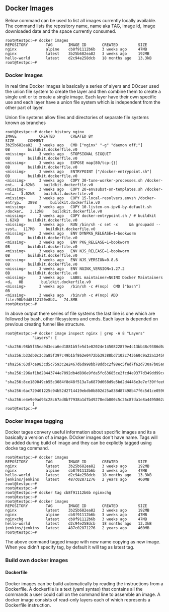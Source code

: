 ## Docker Images

Below command can be used to list all images currently locally available. The command lists the repository name, name aka TAG, image id, image downloaded  date and the space currently consumed.
```
root@testpc:~# docker images
REPOSITORY        TAG       IMAGE ID       CREATED         SIZE
nginx             alpine    cb8f91112b6b   3 weeks ago     47MB
nginx             latest    3b25b682ea82   3 weeks ago     192MB
hello-world       latest    d2c94e258dcb   18 months ago   13.3kB
root@testpc:~#
```

### Docker Images
In real time Docker images is basically a series of alyers and DOcuer used the union file system to create the layer and then combine them to create a single unit or to create a single image. Each layer have their own specific use and each layer have a union file system which is independent from the other part of layer.

Union file systems allow files and directories of separate file systems known as branches
```
root@testpc:~# docker history nginx
IMAGE          CREATED       CREATED BY                                      SIZE      COMMENT
3b25b682ea82   3 weeks ago   CMD ["nginx" "-g" "daemon off;"]                0B        buildkit.dockerfile.v0
<missing>      3 weeks ago   STOPSIGNAL SIGQUIT                              0B        buildkit.dockerfile.v0
<missing>      3 weeks ago   EXPOSE map[80/tcp:{}]                           0B        buildkit.dockerfile.v0
<missing>      3 weeks ago   ENTRYPOINT ["/docker-entrypoint.sh"]            0B        buildkit.dockerfile.v0
<missing>      3 weeks ago   COPY 30-tune-worker-processes.sh /docker-ent…   4.62kB    buildkit.dockerfile.v0
<missing>      3 weeks ago   COPY 20-envsubst-on-templates.sh /docker-ent…   3.02kB    buildkit.dockerfile.v0
<missing>      3 weeks ago   COPY 15-local-resolvers.envsh /docker-entryp…   389B      buildkit.dockerfile.v0
<missing>      3 weeks ago   COPY 10-listen-on-ipv6-by-default.sh /docker…   2.12kB    buildkit.dockerfile.v0
<missing>      3 weeks ago   COPY docker-entrypoint.sh / # buildkit          1.62kB    buildkit.dockerfile.v0
<missing>      3 weeks ago   RUN /bin/sh -c set -x     && groupadd --syst…   117MB     buildkit.dockerfile.v0
<missing>      3 weeks ago   ENV DYNPKG_RELEASE=1~bookworm                   0B        buildkit.dockerfile.v0
<missing>      3 weeks ago   ENV PKG_RELEASE=1~bookworm                      0B        buildkit.dockerfile.v0
<missing>      3 weeks ago   ENV NJS_RELEASE=1~bookworm                      0B        buildkit.dockerfile.v0
<missing>      3 weeks ago   ENV NJS_VERSION=0.8.6                           0B        buildkit.dockerfile.v0
<missing>      3 weeks ago   ENV NGINX_VERSION=1.27.2                        0B        buildkit.dockerfile.v0
<missing>      3 weeks ago   LABEL maintainer=NGINX Docker Maintainers <d…   0B        buildkit.dockerfile.v0
<missing>      3 weeks ago   /bin/sh -c #(nop)  CMD ["bash"]                 0B
<missing>      3 weeks ago   /bin/sh -c #(nop) ADD file:90b9dd8f12120e8b2…   74.8MB
root@testpc:~#
```

In above output there series of file systems the last line is one which are followed by bash, other filesystems and cmds. Each layer is depended on previous creating funnel like structure.

```
root@testpc:~# docker image inspect nginx | grep -A 8 "Layers"
            "Layers": [
                "sha256:98b5f35ea9d3eca6ed1881b5fe5d1e02024e1450822879e4c13bb48c9386d0ad",
                "sha256:b33db0c3c3a85f397c49b1bf862e0472bb39388bd7102c743660c9a22a124597",
                "sha256:63d7ce983cd5c7593c2e2467d6d998bb78ddbc2f98ec5fed7f62d730a7b05a0c",
                "sha256:296af1bd28443744e7092db4d896e9fda5fc63685ce2fcd4e9377d349dd99cc2",
                "sha256:8ce189049cb55c3084f8d48f513a7a6879d668d9e5bd2d4446e3e7ef39ffee60",
                "sha256:6ac729401225c94b52d2714419ebdb0b802d25a838d87498b47f6c5d1ce05963",
                "sha256:e4e9e9ad93c28c67ad8b77938a1d7b49278edb000c5c26c87da1e8a4495862ad"
            ]
root@testpc:~#
```

### Docker images tagging
Docker tages convery useful information about specific images and its a basically a version of a image. DOcker images don't have name. Tags will be added during build of image and they can be explictly tagged using docke tag command.
```
root@testpc:~# docker images
REPOSITORY        TAG       IMAGE ID       CREATED         SIZE
nginx             latest    3b25b682ea82   3 weeks ago     192MB
nginx             alpine    cb8f91112b6b   3 weeks ago     47MB
hello-world       latest    d2c94e258dcb   18 months ago   13.3kB
jenkins/jenkins   latest    487c02871276   2 years ago     460MB
root@testpc:~#
root@testpc:~#
root@testpc:~# docker tag cb8f91112b6b nginxchg
root@testpc:~#
root@testpc:~# docker images
REPOSITORY        TAG       IMAGE ID       CREATED         SIZE
nginx             latest    3b25b682ea82   3 weeks ago     192MB
nginx             alpine    cb8f91112b6b   3 weeks ago     47MB
nginxchg          latest    cb8f91112b6b   3 weeks ago     47MB
hello-world       latest    d2c94e258dcb   18 months ago   13.3kB
jenkins/jenkins   latest    487c02871276   2 years ago     460MB
root@testpc:~#
```

The above command tagged image with new name copying as new image. When you didn't specify tag, by default it will tag as latest tag.

### Build own docker images

#### Dockerfile
Docker images can be build automatically by reading the instructions from a Dockerfile. A dockerfile is a text (yaml syntax) that contains all the commands a user could call on the command line to assemble an image. A docker image consists of read-only layers each of which represents a Dockerfile instruction.


